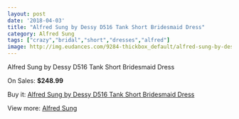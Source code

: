 ```yaml
---
layout: post
date: '2018-04-03'
title: "Alfred Sung by Dessy D516 Tank Short Bridesmaid Dress"
category: Alfred Sung
tags: ["crazy","bridal","short","dresses","alfred"]
image: http://img.eudances.com/9284-thickbox_default/alfred-sung-by-dessy-d516-tank-short-bridesmaid-dress.jpg
---
```

Alfred Sung by Dessy D516 Tank Short Bridesmaid Dress

On Sales: **$248.99**
<a href="https://www.eudances.com/en/alfred-sung/3107-alfred-sung-by-dessy-d516-tank-short-bridesmaid-dress.html"><amp-img layout="responsive" width="600" height="600" src="//img.eudances.com/9284-thickbox_default/alfred-sung-by-dessy-d516-tank-short-bridesmaid-dress.jpg" alt="Alfred Sung by Dessy D516 Tank Short Bridesmaid Dress 0" /></a>
<a href="https://www.eudances.com/en/alfred-sung/3107-alfred-sung-by-dessy-d516-tank-short-bridesmaid-dress.html"><amp-img layout="responsive" width="600" height="600" src="//img.eudances.com/9287-thickbox_default/alfred-sung-by-dessy-d516-tank-short-bridesmaid-dress.jpg" alt="Alfred Sung by Dessy D516 Tank Short Bridesmaid Dress 1" /></a>
<a href="https://www.eudances.com/en/alfred-sung/3107-alfred-sung-by-dessy-d516-tank-short-bridesmaid-dress.html"><amp-img layout="responsive" width="600" height="600" src="//img.eudances.com/9286-thickbox_default/alfred-sung-by-dessy-d516-tank-short-bridesmaid-dress.jpg" alt="Alfred Sung by Dessy D516 Tank Short Bridesmaid Dress 2" /></a>
<a href="https://www.eudances.com/en/alfred-sung/3107-alfred-sung-by-dessy-d516-tank-short-bridesmaid-dress.html"><amp-img layout="responsive" width="600" height="600" src="//img.eudances.com/9285-thickbox_default/alfred-sung-by-dessy-d516-tank-short-bridesmaid-dress.jpg" alt="Alfred Sung by Dessy D516 Tank Short Bridesmaid Dress 3" /></a>

Buy it: [Alfred Sung by Dessy D516 Tank Short Bridesmaid Dress](https://www.eudances.com/en/alfred-sung/3107-alfred-sung-by-dessy-d516-tank-short-bridesmaid-dress.html "Alfred Sung by Dessy D516 Tank Short Bridesmaid Dress")

View more: [Alfred Sung](https://www.eudances.com/en/52-alfred-sung "Alfred Sung")